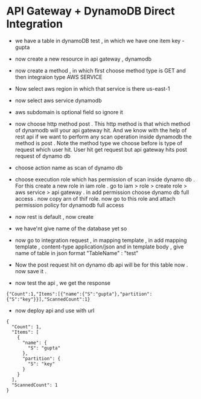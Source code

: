 # API Gateway + DynamoDB Direct Integration 
 
- we have a table in dynamoDB test , in which we have one item key - gupta

- now create a new resource in api gateway , dynamodb 
- now create a method , in which first choose method type is GET and then integraion type AWS SERVICE 

- Now select aws region in which that service is there us-east-1
- now select aws service dynamodb
- aws subdomain is optional field so ignore it 
- now choose http method post . This http method is that which method of dynamodb will your api gateway hit. And we know with the help of rest api if we want to perform any scan operation inside dynamodb the method is post . Note the method type we choose before is type of request which user hit.  User hit get request but api gateway hits post request of dynamo db  
- choose action name as scan of dynamo db 
- choose execution role  which has permission of scan inside dynamo db . For this create a new role in iam role . go to iam > role > create role > aws service > api gateway  . in add permission choose dynamo db full access . now copy arn of thif role. now go to  this role and attach permission policy for dynamodb full access 

- now rest is default , now create 
- we have'nt give name of the database yet so
- now go to integration request , in mapping template , in add mapping template , content-type application/json and in template body , give name of table in json format "TableName" : "test"

- Now the post request hit on dynamo db api will be for this table now . now save it . 

- now test the api , we get the response
```
{"Count":1,"Items":[{"name":{"S":"gupta"},"partition":{"S":"key"}}],"ScannedCount":1}
```

- now deploy api and use with url 
```
{
  "Count": 1,
  "Items": [
    {
      "name": {
        "S": "gupta"
      },
      "partition": {
        "S": "key"
      }
    }
  ],
  "ScannedCount": 1
}
```